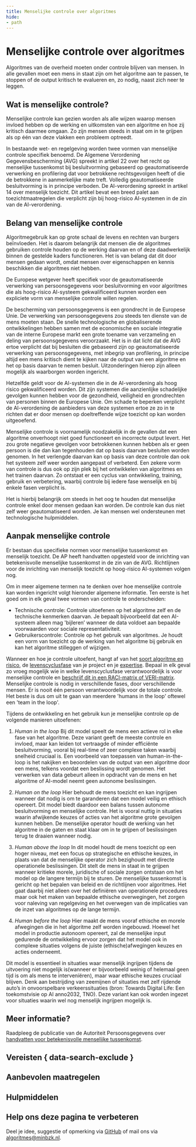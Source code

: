 ```yaml
---
title: Menselijke controle over algoritmes
hide:
- path
---
```


# Menselijke controle over algoritmes
Algoritmes van de overheid moeten onder controle blijven van mensen. In alle gevallen moet een mens in staat zijn om het algoritme aan te passen, te stoppen of de output kritisch te evalueren en, zo nodig, naast zich neer te leggen.

## Wat is menselijke controle?
Menselijke controle kan gezien worden als alle wijzen waarop mensen invloed hebben op de werking en uitkomsten van een algoritme en hoe zij kritisch daarmee omgaan. Zo zijn mensen steeds in staat om in te grijpen als op één van deze vlakken een probleem optreedt.

In bestaande wet- en regelgeving worden twee vormen van menselijke controle specifiek benoemd. De Algemene Verordening Gegevensbescherming (AVG) spreekt in artikel 22 over het recht op menselijke tussenkomst bij besluitvorming gebaseerd op geautomatiseerde verwerking en profilering dat voor betrokkene rechtsgevolgen heeft of die de betrokkene in aanmerkelijke mate treft. Volledig geautomatiseerde besluitvorming is in principe verboden. De AI-verordening spreekt in artikel 14 over menselijk toezicht. Dit artikel bevat een breed palet aan toezichtmaatregelen die verplicht zijn bij hoog-risico AI-systemen in de zin van de AI-verordening.

## Belang van menselijke controle
Algoritmegebruik kan op grote schaal de levens en rechten van burgers beïnvloeden. Het is daarom belangrijk dat mensen die de algoritmes gebruiken controle houden op de werking daarvan en of deze daadwerkelijk binnen de gestelde kaders functioneren. Het is van belang dat dit door mensen gedaan wordt, omdat mensen over eigenschappen en kennis beschikken die algoritmes niet hebben.

De Europese wetgever heeft specifiek voor de geautomatiseerde verwerking van persoonsgegevens voor besluitvorming en voor algoritmes die als hoog-risico AI-systeem gekwalificeerd kunnen worden een expliciete vorm van menselijke controle willen regelen.

De bescherming van persoonsgegevens is een grondrecht in de Europese Unie. De verwerking van persoonsgegevens zou steeds ten dienste van de mens moeten staan. De snelle technologische en globaliserende ontwikkelingen hebben samen met de economische en sociale integratie van de interne Europese markt een grote toename van verzameling en deling van persoonsgegevens veroorzaakt. Het is in dat licht dat de AVG ertoe verplicht dat bij besluiten die gebaseerd zijn op geautomatiseerde verwerking van persoonsgegevens, met inbegrip van profilering, in principe altijd een mens kritisch dient te kijken naar de output van een algoritme en het op basis daarvan te nemen besluit. Uitzonderingen hierop zijn alleen mogelijk als waarborgen worden ingericht.

Hetzelfde geldt voor de AI-systemen die in de AI-verordening als hoog risico gekwalificeerd worden. Dit zijn systemen die aanzienlijke schadelijke gevolgen kunnen hebben voor de gezondheid, veiligheid en grondrechten van personen binnen de Europese Unie. Om schade te beperken verplicht de AI-verordening de aanbieders van deze systemen ertoe ze zo in te richten dat er door mensen op doeltreffende wijze toezicht op kan worden uitgeoefend.

Menselijke controle is voornamelijk noodzakelijk in de gevallen dat een algoritme onverhoopt niet goed functioneert en incorrecte output levert. Het zou grote negatieve gevolgen voor betrokkenen kunnen hebben als er geen persoon is die dan kan tegenhouden dat op basis daarvan besluiten worden genomen. In het verlengde daarvan kan op basis van deze controle dan ook het systeem zelf weer worden aangepast of verbeterd. Een zekere vorm van controle is dus ook op zijn plek bij het ontwikkelen van algoritmes en het trainen daarvan. Zo ontstaat er een cyclus van ontwikkeling, training, gebruik en verbetering, waarbij controle bij iedere fase wenselijk en bij enkele fasen verplicht is.

Het is hierbij belangrijk om steeds in het oog te houden dat menselijke controle enkel door mensen gedaan kan worden. De controle kan dus niet zelf weer geautomatiseerd worden. Je kan mensen wel ondersteunen met technologische hulpmiddelen.

## Aanpak menselijke controle
Er bestaan dus specifieke normen voor menselijke tussenkomst en menselijk toezicht. De AP heeft handvatten opgesteld voor de inrichting van betekenisvolle menselijke tussenkomst in de zin van de AVG. Richtlijnen voor de inrichting van menselijk toezicht op hoog-risico AI-systemen volgen nog.

Om in meer algemene termen na te denken over hoe menselijke controle kan worden ingericht volgt hieronder algemene informatie. Ten eerste is het goed om in elk geval twee vormen van controle te onderscheiden:

* Technische controle: Controle uitoefenen op het algoritme zelf en de technische kenmerken daarvan. Je bepaalt bijvoorbeeld dat een AI-systeem alleen mag 'bijleren’ wanneer de data voldoet aan bepaalde voorwaarden voor sociale representativiteit.
* Gebruikerscontrole: Controle op het gebruik van algoritmes. Je houdt een vorm van toezicht op de werking van het algoritme bij gebruik en kan het algoritme stilleggen of wijzigen.

Wanneer en hoe je controle uitoefent, hangt af van het [soort algoritme en risico](../soorten-algoritmes-en-ai/wat-is-een-algoritme.md), de [levenscyclusfase](../levenscyclus/index.md) van je project en je [expertise](../rollen/index.md). Bepaal in elk geval zo vroeg mogelijk wie in welke levenscyclusfase verantwoordelijk is voor menselijke controle en [beschrijf dit in een RACI-matrix of VERI-matrix](../voldoen-aan-wetten-en-regels/maatregelen/2-owp-01-rollen-en-verantwoordelijkheden.md). Menselijke controle is nodig in verschillende fases, door verschillende mensen. Er is nooit één persoon verantwoordelijk voor de totale controle. Het beste is dus om uit te gaan van meerdere 'humans in the loop' oftewel een 'team in the loop'.

Tijdens de ontwikkeling en het gebruik kun je menselijke controle op de volgende manieren uitoefenen:

1. _<span lang="en">Human in the loop</span>_
Bij dit model speelt de mens een actieve rol in elke fase van het algoritme. Deze variant geeft de meeste controle en invloed, maar kan leiden tot vertraagde of minder efficiënte besluitvorming, vooral bij real-time of zeer complexe taken waarbij snelheid cruciaal is. Een voorbeeld van toepassen van human-in-the-loop is het nakijken en beoordelen van de output van een algoritme door een mens, telkens voordat een beslissing wordt genomen. Het verwerken van data gebeurt alleen in opdracht van de mens en het algoritme of AI-model neemt geen autonome beslissingen.

2. _<span lang="en">Human on the loop</span>_
Hier behoudt de mens toezicht en kan ingrijpen wanneer dat nodig is om te garanderen dat een model veilig en ethisch opereert. Dit model biedt daardoor een balans tussen autonome besluitvorming en menselijke controle. Het is vooral nuttig in situaties waarin afwijkende keuzes of acties van het algoritme grote gevolgen kunnen hebben. De menselijke operator houdt de werking van het algoritme in de gaten en staat klaar om in te grijpen of beslissingen terug te draaien wanneer nodig.

3. _<span lang="en">Human above the loop</span>_
In dit model houdt de mens toezicht op een hoger niveau, met een focus op strategische en ethische keuzes, in plaats van dat de menselijke operator zich bezighoudt met directe operationele beslissingen. Dit stelt de mens in staat in te grijpen wanneer kritieke morele, juridische of sociale zorgen ontstaan om het model op de langere termijn bij te sturen. De menselijke tussenkomst is gericht op het bepalen van beleid en de richtlijnen voor algoritmes. Het gaat daarbij niet alleen over het definiëren van operationele procedures maar ook het maken van bepaalde ethische overwegingen, het zorgen voor naleving van regelgeving en het overwegen van de implicaties van de inzet van algoritmes op de lange termijn.

4. _<span lang="en">Human before the loop</span>_
Hier maakt de mens vooraf ethische en morele afwegingen die in het algoritme zelf worden ingebouwd. Hoewel het model in productie autonoom opereert, zal de menselijke input gedurende de ontwikkeling ervoor zorgen dat het model ook in complexe situaties volgens de juiste (ethische)afwegingen keuzes en acties onderneemt.

Dit model is essentieel in situaties waar menselijk ingrijpen tijdens de uitvoering niet mogelijk is(wanneer er bijvoorbeeld weinig of helemaal geen tijd is om als mens te interveniëren), maar waar ethische keuzes cruciaal blijven. Denk aan bestrijding van zeemijnen of situaties met zelf rijdende auto’s in onvoorspelbare verkeerssituaties (bron: Towards Digital Life: Een toekomstvisie op AI anno2032, TNO). Deze variant kan ook worden ingezet voor situaties waarin wel nog menselijk ingrijpen mogelijk is.

## Meer informatie?
Raadpleeg de publicatie van de Autoriteit Persoonsgegevens over [handvatten voor betekenisvolle menselijke tussenkomst](https://www.autoriteitpersoonsgegevens.nl/actueel/betekenisvolle-menselijke-tussenkomst-bij-algoritmische-besluitvorming).

## Vereisten { data-search-exclude }

<!-- list_vereisten onderwerp/menselijke-controle no-search no-onderwerp no-rol no-levenscyclus -->


## Aanbevolen maatregelen

<!-- list_maatregelen onderwerp/menselijke-controle no-search no-onderwerp no-rol no-levenscyclus -->

## Hulpmiddelen

<!-- list_hulpmiddelen onderwerp/menselijke-controle no-search no-onderwerp no-rol no-levenscyclus no-id -->

## Help ons deze pagina te verbeteren
Deel je idee, suggestie of opmerking via [GitHub](https://github.com/MinBZK/Algoritmekader/edit/main/docs/onderwerpen/menselijke-controle.md) of mail ons via [algoritmes@minbzk.nl](mailto:algoritmes@minbzk.nl).
